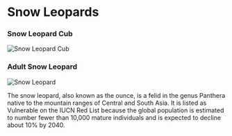 # Snow Leopards
### Snow Leopard Cub
![Snow Leopard Cub](https://user-images.githubusercontent.com/79860361/142030944-760cdae4-39a3-4391-998f-7a03ae8cec57.jpg)
### Adult Snow Leopard
![Snow Leopard](https://user-images.githubusercontent.com/79860361/142032211-3d5789ec-6345-414a-a2cd-4a090beae6d3.jpg)

The snow leopard, also known as the ounce, is a felid in the genus Panthera native to the mountain ranges of Central and South Asia. It is listed as Vulnerable on the IUCN Red List because the global population is estimated to number fewer than 10,000 mature individuals and is expected to decline about 10% by 2040.
